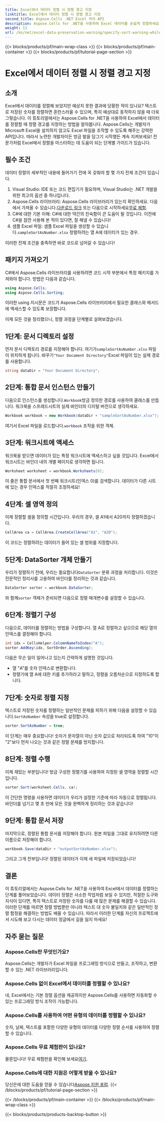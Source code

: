```yaml
---
title: Excel에서 데이터 정렬 시 정렬 경고 지정
linktitle: Excel에서 데이터 정렬 시 정렬 경고 지정
second_title: Aspose.Cells .NET Excel 처리 API
description: Aspose.Cells for .NET을 사용하여 Excel 데이터를 손쉽게 정렬하세요. 이 포괄적인 튜토리얼에서 Excel 데이터를 효과적으로 관리하는 단계별 전략을 알아보세요.
weight: 11
url: /ko/net/excel-data-preservation-warning/specify-sort-warning-while-sorting-data-in-excel/
---
```


{{< blocks/products/pf/main-wrap-class >}}
{{< blocks/products/pf/main-container >}}
{{< blocks/products/pf/tutorial-page-section >}}

# Excel에서 데이터 정렬 시 정렬 경고 지정

## 소개

Excel에서 데이터를 정렬해 보았지만 예상치 못한 결과에 당황한 적이 있나요? 텍스트로 저장된 숫자를 정렬하면 혼란스러울 수 있으며, 특히 예상대로 동작하지 않을 때 더욱 그렇습니다. 이 튜토리얼에서는 Aspose.Cells for .NET을 사용하여 Excel에서 데이터를 정렬할 때 정렬 경고를 지정하는 방법을 알아봅니다. Aspose.Cells는 개발자가 Microsoft Excel을 설치하지 않고도 Excel 파일을 조작할 수 있도록 해주는 강력한 API입니다. 따라서 노련한 개발자이든 방금 발을 담그기 시작했든 계속 지켜보세요! 전문가처럼 Excel에서 정렬을 마스터하는 데 도움이 되는 단계별 가이드가 있습니다.

## 필수 조건

데이터 정렬의 세부적인 내용에 들어가기 전에 꼭 갖춰야 할 몇 가지 전제 조건이 있습니다.

1. Visual Studio: IDE 또는 코드 편집기가 필요하며, Visual Studio는 .NET 개발을 위한 최고의 옵션 중 하나입니다.
2.  Aspose.Cells 라이브러리: Aspose.Cells 라이브러리가 있는지 확인하세요. 다음에서 가져올 수 있습니다.[다운로드 링크](https://releases.aspose.com/cells/net/) 또는 다음으로 시작하세요[무료 체험](https://releases.aspose.com/).
3. C#에 대한 기본 이해: C#에 대한 약간의 친숙함이 큰 도움이 될 것입니다. 이전에 C#을 잠깐 사용해 본 적이 있다면, 잘 해낼 수 있습니다!
4.  샘플 Excel 파일: 샘플 Excel 파일을 생성할 수 있습니다.`sampleSortAsNumber.xlsx` 정렬하려는 열 A에 데이터가 있는 경우.

이러한 전제 조건을 충족하면 바로 코드로 넘어갈 수 있습니다!

## 패키지 가져오기

C#에서 Aspose.Cells 라이브러리를 사용하려면 코드 시작 부분에서 특정 패키지를 가져와야 합니다. 방법은 다음과 같습니다.

```csharp
using Aspose.Cells;
using Aspose.Cells.Sorting;
```
이러한 using 지시문은 코드가 Aspose.Cells 라이브러리에서 필요한 클래스와 메서드에 액세스할 수 있도록 보장합니다.

이제 모든 것을 정리했으니, 정렬 과정을 단계별로 살펴보겠습니다.

## 1단계: 문서 디렉토리 설정

 먼저 문서 디렉토리 경로를 지정해야 합니다. 여기가`sampleSortAsNumber.xlsx` 파일이 위치하게 됩니다. 바꾸기`"Your Document Directory"`Excel 파일이 있는 실제 경로를 사용합니다.

```csharp
string dataDir = "Your Document Directory";
```

## 2단계: 통합 문서 인스턴스 만들기

 다음으로 인스턴스를 생성합니다.`Workbook`방금 정의한 경로를 사용하여 클래스를 만듭니다. 워크북을 스프레드시트의 실제 바인더의 디지털 버전으로 생각하세요.

```csharp
Workbook workbook = new Workbook(dataDir + "sampleSortAsNumber.xlsx");
```

 여기서 Excel 파일을 로드합니다.`workbook` 조작을 위한 객체.

## 3단계: 워크시트에 액세스

워크북을 받으면 데이터가 있는 특정 워크시트에 액세스하고 싶을 것입니다. Excel에서 워크시트는 바인더 내의 개별 페이지로 생각하면 됩니다.

```csharp
Worksheet worksheet = workbook.Worksheets[0];
```

이 줄은 통합 문서에서 첫 번째 워크시트(인덱스 0)를 검색합니다. 데이터가 다른 시트에 있는 경우 인덱스를 적절히 조정하세요!

## 4단계: 셀 영역 정의

이제 정렬할 셀을 정의할 시간입니다. 우리의 경우, 셀 A1에서 A20까지 정렬하겠습니다. 

```csharp
CellArea ca = CellArea.CreateCellArea("A1", "A20");
```

이 코드는 정렬하려는 데이터가 들어 있는 셀 범위를 지정합니다. 

## 5단계: DataSorter 개체 만들기

 우리가 정렬하기 전에, 우리는 필요합니다`DataSorter` 분류 과정을 처리합니다. 이것은 전문적인 정리사를 고용하여 바인더를 정리하는 것과 같습니다.

```csharp
DataSorter sorter = workbook.DataSorter;
```

 와 함께`sorter` 객체가 준비되면 다음으로 정렬 매개변수를 설정할 수 있습니다.

## 6단계: 정렬기 구성

다음으로, 데이터를 정렬하는 방법을 구성합니다. 열 A로 정렬하고 싶으므로 해당 열의 인덱스를 결정해야 합니다.

```csharp
int idx = CellsHelper.ColumnNameToIndex("A");
sorter.AddKey(idx, SortOrder.Ascending);
```

다음은 무슨 일이 일어나고 있는지 간략하게 설명한 것입니다.
- 열 "A"를 숫자 인덱스로 변환합니다.
- 정렬기에 열 A에 대한 키를 추가하라고 말하고, 정렬을 오름차순으로 지정하도록 합니다.

## 7단계: 숫자로 정렬 지정

 텍스트로 저장된 숫자를 정렬하는 일반적인 문제를 피하기 위해 다음을 설정할 수 있습니다.`SortAsNumber` 속성을 true로 설정합니다.

```csharp
sorter.SortAsNumber = true;
```

이 단계는 매우 중요합니다! 숫자가 문자열이 아닌 숫자 값으로 처리되도록 하여 "10"이 "2"보다 먼저 나오는 것과 같은 정렬 문제를 방지합니다.

## 8단계: 정렬 수행

이제 재밌는 부분입니다! 방금 구성한 정렬기를 사용하여 지정된 셀 영역을 정렬할 시간입니다.

```csharp
sorter.Sort(worksheet.Cells, ca);
```

이 간단한 명령을 사용하면 데이터가 우리가 설정한 기준에 따라 자동으로 정렬됩니다. 바인더를 넘기고 몇 초 만에 모든 것을 완벽하게 정리하는 것과 같습니다!

## 9단계: 통합 문서 저장

마지막으로, 정렬된 통합 문서를 저장해야 합니다. 원본 파일을 그대로 유지하려면 다른 이름으로 저장해야 합니다.

```csharp
workbook.Save(dataDir + "outputSortAsNumber.xlsx");
```

그리고 그게 전부입니다! 정렬된 데이터가 이제 새 파일에 저장되었습니다!

## 결론

이 튜토리얼에서는 Aspose.Cells for .NET을 사용하여 Excel에서 데이터를 정렬하는 단계를 풀어보았습니다. 데이터 정렬은 사소한 작업처럼 보일 수 있지만, 적절한 도구와 지식이 있다면, 특히 텍스트로 저장된 숫자를 다룰 때 많은 문제를 해결할 수 있습니다. 이러한 단계를 따르면 정렬 방법뿐만 아니라 텍스트 대 숫자 불일치와 같은 일반적인 정렬 함정을 해결하는 방법도 배울 수 있습니다. 따라서 이러한 단계를 자신의 프로젝트에서 시도해 보고 다시는 데이터 정글에서 길을 잃지 마세요!

## 자주 묻는 질문

### Aspose.Cells란 무엇인가요?  
Aspose.Cells는 개발자가 Excel 파일을 프로그래밍 방식으로 만들고, 조작하고, 변환할 수 있는 .NET 라이브러리입니다.

### Aspose.Cells 없이 Excel에서 데이터를 정렬할 수 있나요?  
네, Excel에서는 기본 정렬 옵션을 제공하지만 Aspose.Cells를 사용하면 자동화할 수 있는 프로그래밍 방식 조작이 가능합니다.

### Aspose.Cells를 사용하여 어떤 유형의 데이터를 정렬할 수 있나요?  
숫자, 날짜, 텍스트를 포함한 다양한 유형의 데이터를 다양한 정렬 순서를 사용하여 정렬할 수 있습니다.

### Aspose.Cells 무료 체험판이 있나요?  
 물론입니다! 무료 체험판을 확인해 보세요[여기](https://releases.aspose.com/).

### Aspose.Cells에 대한 지원은 어떻게 받을 수 있나요?  
 당신은에 대한 도움을 얻을 수 있습니다[Aspose 지원 포럼](https://forum.aspose.com/c/cells/9).
{{< /blocks/products/pf/tutorial-page-section >}}

{{< /blocks/products/pf/main-container >}}
{{< /blocks/products/pf/main-wrap-class >}}

{{< blocks/products/products-backtop-button >}}
